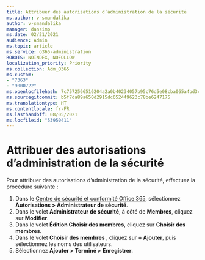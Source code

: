 ```yaml
---
title: Attribuer des autorisations d’administration de la sécurité
ms.author: v-smandalika
author: v-smandalika
manager: dansimp
ms.date: 02/21/2021
audience: Admin
ms.topic: article
ms.service: o365-administration
ROBOTS: NOINDEX, NOFOLLOW
localization_priority: Priority
ms.collection: Adm_O365
ms.custom:
- "7363"
- "9000722"
ms.openlocfilehash: 7c7572566516204a2a0b40234057b95c76d5e08cba065a4bd3c8d638006f4019
ms.sourcegitcommit: b5f7da89a650d2915dc652449623c78be6247175
ms.translationtype: HT
ms.contentlocale: fr-FR
ms.lasthandoff: 08/05/2021
ms.locfileid: "53950411"
---
```

# <a name="assign-security-administration-permissions"></a>Attribuer des autorisations d’administration de la sécurité

Pour attribuer des autorisations d’administration de la sécurité, effectuez la procédure suivante :

1. Dans le [Centre de sécurité et conformité Office 365](https://sip.protection.office.com/homepage), sélectionnez **Autorisations > Administrateur de sécurité**.
2. Dans le volet **Administrateur de sécurité**, à côté de **Membres**, cliquez sur **Modifier**.
3. Dans le volet **Édition Choisir des membres**, cliquez sur **Choisir des membres**.
4. Dans le volet **Choisir des membres** , cliquez sur **+ Ajouter**, puis sélectionnez les noms des utilisateurs.
5. Sélectionnez **Ajouter > Terminé > Enregistrer**.